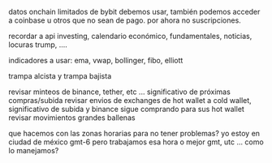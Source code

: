 datos onchain limitados de bybit debemos usar, también podemos acceder a coinbase u otros que no sean de pago. por ahora no suscripciones.

recordar a api investing, calendario económico, fundamentales, noticias, locuras trump, ....

indicadores a usar: ema, vwap, bollinger, fibo, elliott

trampa alcista y trampa bajista

revisar minteos de binance, tether, etc ... significativo de próximas compras/subida
revisar envios de exchanges de hot wallet a cold wallet, significativo de subida y binance sigue comprando para sus hot wallet
revisar movimientos grandes ballenas


que hacemos con las zonas horarias para no tener problemas? yo estoy en ciudad de méxico gmt-6 pero trabajamos esa hora o mejor gmt, utc ... como lo manejamos?